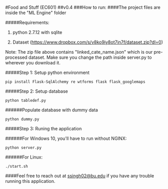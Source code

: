 #Food and Stuff (EC601)
##v0.4 
###How to run:
####The project files are inside the "ML Engine" folder

#####Requirements: 

1. python 2.7.12 with sqlite

2. Dataset (https://www.dropbox.com/s/v8ko9iy8ot7in7f/dataset.zip?dl=0)

Note: The zip file above contains "linked_cate_name.json" which is our pre-processed dataset. Make sure you change the path inside server.py to wherever you download it.

#####Step 1: Setup python environment
```
pip install Flask-SqlAlchemy re wtforms flask flask_googlemaps
```

#####Step 2: Setup database
```
python tabledef.py
```

######Populate database with dummy data
```
python dummy.py
```

#####Step 3: Runing the application

######For Windows 10, you'll have to run without NGINX: 
```
python server.py
```
######For Linux: 
```
./start.sh
```

####Feel free to reach out at ssingh02@bu.edu if you have any trouble running this application.
